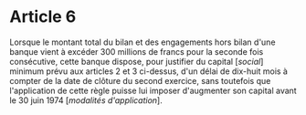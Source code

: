 # Article 6

Lorsque le montant total du bilan et des engagements hors bilan d'une banque vient à excéder 300 millions de francs pour la seconde fois consécutive, cette banque dispose, pour justifier du capital [*social*] minimum prévu aux articles 2 et 3 ci-dessus, d'un délai de dix-huit mois à compter de la date de clôture du second exercice, sans toutefois que l'application de cette règle puisse lui imposer d'augmenter son capital avant le 30 juin 1974 [*modalités d'application*].
